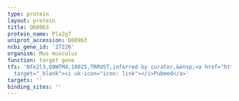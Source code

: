 ```yaml
---
type: protein
layout: protein
title: Q60963
protein_name: Pla2g7
uniprot_accession: Q60963
ncbi_gene_id: '27226'
organism: Mus musculus
function: target gene
tfs: 'Nfe2l3,Q9WTM4,18025,TRRUST,inferred by curator,&ensp;<a href="https://www.ncbi.nlm.nih.gov/pubmed/?term=22247257%5Buid%5D"
  target="_blank"><i uk-icon="icon: link"></i>Pubmed</a>'
targets: ''
binding_sites: ''
---
```

